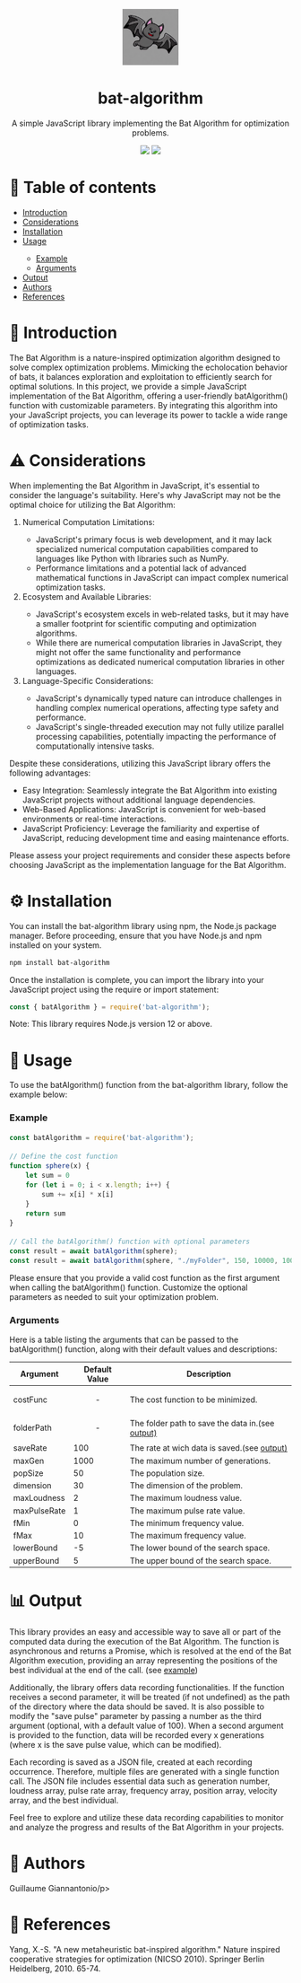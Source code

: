 <p align="center"><img src="./bat-algorithm-logo.png" width="100" height="100"></p>
<h1 align="center">bat-algorithm</h1>
<p align="center">A simple JavaScript library implementing the Bat Algorithm for optimization problems.</p>

<p align="center">
  <img src="https://img.shields.io/github/license/Ykarux/bat-algorithm"/>
  <img src="https://img.shields.io/npm/v/bat-algorithm"/>
</p>

<h1>📑 Table of contents</h1>
<ul>
	<li><a href="#introduction">Introduction</a></li>
	<li><a href="#considerations">Considerations</a></li>
	<li><a href="#installation">Installation</a></li>
	<li><a href="#usage">Usage</a></li>
	<ul>
		<li><a href="#example">Example</a></li>
		<li><a href="#arguments">Arguments</a></li>
	</ul>
	<li><a href="output">Output</a></li>
	<li><a href="authors">Authors</a></li>
	<li><a href="references">References</a></li>
</ul>

<h1 id="introduction">🌟 Introduction</h1>
<p>The Bat Algorithm is a nature-inspired optimization algorithm designed to solve complex optimization problems. Mimicking the echolocation behavior of bats, it balances exploration and exploitation to efficiently search for optimal solutions. In this project, we provide a simple JavaScript implementation of the Bat Algorithm, offering a user-friendly batAlgorithm() function with customizable parameters. By integrating this algorithm into your JavaScript projects, you can leverage its power to tackle a wide range of optimization tasks.</p>

<h1 id="considerations">⚠️ Considerations</h1>
<p>When implementing the Bat Algorithm in JavaScript, it's essential to consider the language's suitability. Here's why JavaScript may not be the optimal choice for utilizing the Bat Algorithm:  </p>
<ol>
  <li>Numerical Computation Limitations:</li>
  <ul>
    <li>JavaScript's primary focus is web development, and it may lack specialized numerical computation capabilities compared to languages         like Python with libraries such as NumPy.</li>
    <li>Performance limitations and a potential lack of advanced mathematical functions in JavaScript can impact complex numerical                  optimization tasks.</li>
</ul>
<li>Ecosystem and Available Libraries:</li>
<ul>
<li>JavaScript's ecosystem excels in web-related tasks, but it may have a smaller footprint for scientific computing and optimization algorithms.</li>
<li>While there are numerical computation libraries in JavaScript, they might not offer the same functionality and performance optimizations as dedicated numerical computation libraries in other languages.</li>
</ul>
<li>Language-Specific Considerations:</li>
<ul>
<li>JavaScript's dynamically typed nature can introduce challenges in handling complex numerical operations, affecting type safety and performance.</li>
<li>JavaScript's single-threaded execution may not fully utilize parallel processing capabilities, potentially impacting the performance of computationally intensive tasks.</li>
</ul>
</ol>

<p>Despite these considerations, utilizing this JavaScript library offers the following advantages:</p>

<ul>
<li>Easy Integration: Seamlessly integrate the Bat Algorithm into existing JavaScript projects without additional language dependencies.</li>
<li>Web-Based Applications: JavaScript is convenient for web-based environments or real-time interactions.</li>
<li>JavaScript Proficiency: Leverage the familiarity and expertise of JavaScript, reducing development time and easing maintenance efforts.</li>
  </ul>
  <p>
Please assess your project requirements and consider these aspects before choosing JavaScript as the implementation language for the Bat Algorithm.</p>

<h1 id="installation">⚙️ Installation</h1>
<p>You can install the bat-algorithm library using npm, the Node.js package manager. Before proceeding, ensure that you have Node.js and npm installed on your system.</p>

```bash
npm install bat-algorithm
```
<p>Once the installation is complete, you can import the library into your JavaScript project using the require or import statement:</p>

```javascript
const { batAlgorithm } = require('bat-algorithm');
```

<p>Note: This library requires Node.js version 12 or above.</p>

<h1 id="usage">📘 Usage</h1>
<p>To use the batAlgorithm() function from the bat-algorithm library, follow the example below:</p>
<h3 id="example">Example</h3>

```javascript
const batAlgorithm = require('bat-algorithm');

// Define the cost function
function sphere(x) {
	let sum = 0
	for (let i = 0; i < x.length; i++) {
		sum += x[i] * x[i]
	}
	return sum
}

// Call the batAlgorithm() function with optional parameters
const result = await batAlgorithm(sphere);
const result = await batAlgorithm(sphere, "./myFolder", 150, 10000, 100, 30, 2, 1, -10, 10, 0, 10);
```
<p>Please ensure that you provide a valid cost function as the first argument when calling the batAlgorithm() function. Customize the optional parameters as needed to suit your optimization problem.</p>
<h3 id="arguments">Arguments</h3>

<p>Here is a table listing the arguments that can be passed to the batAlgorithm() function, along with their default values and descriptions:</p>

<table>
  <thead>
    <tr>
      <th>Argument</th>
      <th>Default Value</th>
      <th>Description</th>
    </tr>
  </thead>
  <tbody>
    <tr>
      <td>costFunc</td>
      <td><p align="center">-</p></td>
      <td>The cost function to be minimized.</td>
    </tr>
	  <tr>
      <td>folderPath</td>
      <td><p align="center">-</p></td>
      <td>The folder path to save the data in.(see <a href="#output">output)</a></td>
    </tr>
	  <tr>
      <td>saveRate</td>
      <td>100</td>
      <td>The rate at wich data is saved.(see <a href="#output">output)</a></td>
    </tr>
    <tr>
      <td>maxGen</td>
      <td>1000</td>
      <td>The maximum number of generations.</td>
    </tr>
    <tr>
      <td>popSize</td>
      <td>50</td>
      <td>The population size.</td>
    </tr>
    <tr>
      <td>dimension</td>
      <td>30</td>
      <td>The dimension of the problem.</td>
    </tr>
    <tr>
      <td>maxLoudness</td>
      <td>2</td>
      <td>The maximum loudness value.</td>
    </tr>
    <tr>
      <td>maxPulseRate</td>
      <td>1</td>
      <td>The maximum pulse rate value.</td>
    </tr>
    <tr>
      <td>fMin</td>
      <td>0</td>
      <td>The minimum frequency value.</td>
    </tr>
    <tr>
      <td>fMax</td>
      <td>10</td>
      <td>The maximum frequency value.</td>
    </tr>
    <tr>
      <td>lowerBound</td>
      <td>-5</td>
      <td>The lower bound of the search space.</td>
    </tr>
    <tr>
      <td>upperBound</td>
      <td>5</td>
      <td>The upper bound of the search space.</td>
    </tr>
  </tbody>
</table>

<h1 id="output">📊 Output</h1>
<p>This library provides an easy and accessible way to save all or part of the computed data during the execution of the Bat Algorithm. The function is asynchronous and returns a Promise, which is resolved at the end of the Bat Algorithm execution, providing an array representing the positions of the best individual at the end of the call. (see <a href="#example">example</a>)</p>

<p>Additionally, the library offers data recording functionalities. If the function receives a second parameter, it will be treated (if not undefined) as the path of the directory where the data should be saved. It is also possible to modify the "save pulse" parameter by passing a number as the third argument (optional, with a default value of 100). When a second argument is provided to the function, data will be recorded every x generations (where x is the save pulse value, which can be modified).</p>

<p>Each recording is saved as a JSON file, created at each recording occurrence. Therefore, multiple files are generated with a single function call. The JSON file includes essential data such as generation number, loudness array, pulse rate array, frequency array, position array, velocity array, and the best individual.</p>

<p>Feel free to explore and utilize these data recording capabilities to monitor and analyze the progress and results of the Bat Algorithm in your projects.</p>

<h1 id="authors">👥 Authors</h1>
<p>Guillaume Giannantonio/p>

<h1 id="references">🔖 References</h1>
<p>Yang, X.-S. "A new metaheuristic bat-inspired algorithm." Nature inspired cooperative strategies for optimization (NICSO 2010). Springer Berlin Heidelberg, 2010. 65-74.</p>
